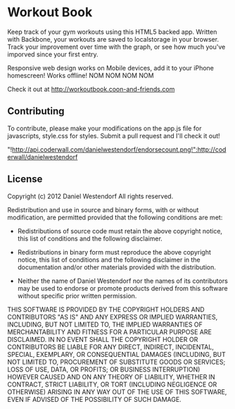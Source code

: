 Workout Book
============

Keep track of your gym workouts using this HTML5 backed app. Written with Backbone, your workouts are saved to localstorage in your browser. Track your improvement over time with the graph, or see how much you've imporved since your first entry.

Responsive web design works on Mobile devices, add it to your iPhone homescreen! Works offline! NOM NOM NOM NOM

Check it out at http://workoutbook.coon-and-friends.com

Contributing
------------

To contribute, please make your modifications on the app.js file for javascripts, style.css for styles. Submit a pull request and I'll check it out! 

"!http://api.coderwall.com/danielwestendorf/endorsecount.png!":http://coderwall/danielwestendorf

License
----------
Copyright (c) 2012 Daniel Westendorf
All rights reserved.

Redistribution and use in source and binary forms, with or without modification,
are permitted provided that the following conditions are met:

* Redistributions of source code must retain the above copyright notice, this list
of conditions and the following disclaimer.

* Redistributions in binary form must reproduce the above copyright notice, this
list of conditions and the following disclaimer in the documentation and/or other
materials provided with the distribution.

* Neither the name of Daniel Westendorf nor the names of its contributors may be used to
endorse or promote products derived from this software without specific prior
written permission.

THIS SOFTWARE IS PROVIDED BY THE COPYRIGHT HOLDERS AND CONTRIBUTORS "AS IS" AND ANY
EXPRESS OR IMPLIED WARRANTIES, INCLUDING, BUT NOT LIMITED TO, THE IMPLIED WARRANTIES
OF MERCHANTABILITY AND FITNESS FOR A PARTICULAR PURPOSE ARE DISCLAIMED. IN NO EVENT
SHALL THE COPYRIGHT HOLDER OR CONTRIBUTORS BE LIABLE FOR ANY DIRECT, INDIRECT,
INCIDENTAL, SPECIAL, EXEMPLARY, OR CONSEQUENTIAL DAMAGES (INCLUDING, BUT NOT LIMITED
TO, PROCUREMENT OF SUBSTITUTE GOODS OR SERVICES; LOSS OF USE, DATA, OR PROFITS; OR
BUSINESS INTERRUPTION) HOWEVER CAUSED AND ON ANY THEORY OF LIABILITY, WHETHER IN
CONTRACT, STRICT LIABILITY, OR TORT (INCLUDING NEGLIGENCE OR OTHERWISE) ARISING IN
ANY WAY OUT OF THE USE OF THIS SOFTWARE, EVEN IF ADVISED OF THE POSSIBILITY OF SUCH
DAMAGE.